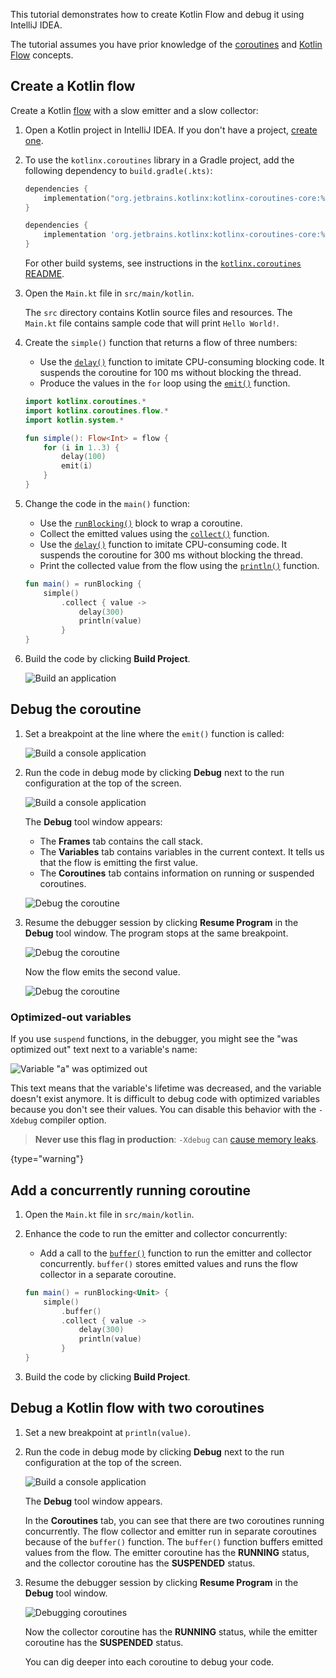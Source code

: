 [//]: # (title: 使用 IntelliJ IDEA 调试 Kotlin Flow——教程)

This tutorial demonstrates how to create Kotlin Flow and debug it using IntelliJ IDEA.

The tutorial assumes you have prior knowledge of the [coroutines](coroutines-guide.md) and [Kotlin Flow](flow.md#流) concepts.

## Create a Kotlin flow

Create a Kotlin [flow](https://kotlinlang.org/api/kotlinx.coroutines/kotlinx-coroutines-core/kotlinx.coroutines.flow/flow.html) with a slow emitter and a slow collector:

1. Open a Kotlin project in IntelliJ IDEA. If you don't have a project, [create one](jvm-get-started.md#create-a-project).
2. To use the `kotlinx.coroutines` library in a Gradle project, add the following dependency to `build.gradle(.kts)`:
   
   <tabs group="build-script">
   <tab title="Kotlin" group-key="kotlin">
   
   ```kotlin
   dependencies {
       implementation("org.jetbrains.kotlinx:kotlinx-coroutines-core:%coroutinesVersion%")
   }
   ``` 
   
   </tab>
   <tab title="Groovy" group-key="groovy">
   
   ```groovy
   dependencies {
       implementation 'org.jetbrains.kotlinx:kotlinx-coroutines-core:%coroutinesVersion%'
   }
   ```
   
   </tab>
   </tabs>
   
   For other build systems, see instructions in the [`kotlinx.coroutines` README](https://github.com/Kotlin/kotlinx.coroutines#using-in-your-projects).

3. Open the `Main.kt` file in `src/main/kotlin`.

    The `src` directory contains Kotlin source files and resources. The `Main.kt` file contains sample code that will print `Hello World!`.

4. Create the `simple()` function that returns a flow of three numbers:

    * Use the [`delay()`](https://kotlinlang.org/api/kotlinx.coroutines/kotlinx-coroutines-core/kotlinx.coroutines/delay.html) function to imitate CPU-consuming blocking code. It suspends the coroutine for 100 ms without blocking the thread.
    * Produce the values in the `for` loop using the [`emit()`](https://kotlinlang.org/api/kotlinx.coroutines/kotlinx-coroutines-core/kotlinx.coroutines.flow/-flow-collector/emit.html) function.

    ```kotlin
    import kotlinx.coroutines.*
    import kotlinx.coroutines.flow.*
    import kotlin.system.*
 
    fun simple(): Flow<Int> = flow {
        for (i in 1..3) {
            delay(100)
            emit(i)
        }
    }
    ```

5. Change the code in the `main()` function:

    * Use the [`runBlocking()`](https://kotlinlang.org/api/kotlinx.coroutines/kotlinx-coroutines-core/kotlinx.coroutines/run-blocking.html) block to wrap a coroutine.
    * Collect the emitted values using the [`collect()`](https://kotlinlang.org/api/kotlinx.coroutines/kotlinx-coroutines-core/kotlinx.coroutines.flow/collect.html) function.
    * Use the [`delay()`](https://kotlinlang.org/api/kotlinx.coroutines/kotlinx-coroutines-core/kotlinx.coroutines/delay.html) function to imitate CPU-consuming code. It suspends the coroutine for 300 ms without blocking the thread.
    * Print the collected value from the flow using the [`println()`](https://kotlinlang.org/api/latest/jvm/stdlib/kotlin.io/println.html) function.

    ```kotlin
    fun main() = runBlocking {
        simple()
            .collect { value ->
                delay(300)
                println(value)
            }
    }
    ```

6. Build the code by clicking **Build Project**.

    ![Build an application](flow-build-project.png)

## Debug the coroutine

1. Set a breakpoint at the line where the `emit()` function is called:

    ![Build a console application](flow-breakpoint.png)

2. Run the code in debug mode by clicking **Debug** next to the run configuration at the top of the screen.

    ![Build a console application](flow-debug-project.png)

    The **Debug** tool window appears: 
    * The **Frames** tab contains the call stack.
    * The **Variables** tab contains variables in the current context. It tells us that the flow is emitting the first value.
    * The **Coroutines** tab contains information on running or suspended coroutines.

    ![Debug the coroutine](flow-debug-1.png)

3. Resume the debugger session by clicking **Resume Program** in the **Debug** tool window. The program stops at the same breakpoint.

    ![Debug the coroutine](flow-resume-debug.png)

    Now the flow emits the second value.

    ![Debug the coroutine](flow-debug-2.png)

### Optimized-out variables

If you use `suspend` functions, in the debugger, you might see the "was optimized out" text next to a variable's name:

![Variable "a" was optimized out](variable-optimised-out.png)

This text means that the variable's lifetime was decreased, and the variable doesn't exist anymore.
It is difficult to debug code with optimized variables because you don't see their values.
You can disable this behavior with the `-Xdebug` compiler option.

> __Never use this flag in production__: `-Xdebug` can [cause memory leaks](https://youtrack.jetbrains.com/issue/KT-48678/Coroutine-debugger-disable-was-optimised-out-compiler-feature#focus=Comments-27-6015585.0-0).
>
{type="warning"}

## Add a concurrently running coroutine

1. Open the `Main.kt` file in `src/main/kotlin`.

2. Enhance the code to run the emitter and collector concurrently:

    * Add a call to the [`buffer()`](https://kotlinlang.org/api/kotlinx.coroutines/kotlinx-coroutines-core/kotlinx.coroutines.flow/buffer.html) function to run the emitter and collector concurrently. `buffer()` stores emitted values and runs the flow collector in a separate coroutine. 
 
    ```kotlin
    fun main() = runBlocking<Unit> {
        simple()
            .buffer()
            .collect { value ->
                delay(300)
                println(value)
            }
    }
    ```

3. Build the code by clicking **Build Project**.

## Debug a Kotlin flow with two coroutines

1. Set a new breakpoint at `println(value)`.

2. Run the code in debug mode by clicking **Debug** next to the run configuration at the top of the screen.

    ![Build a console application](flow-debug-3.png)

    The **Debug** tool window appears.

    In the **Coroutines** tab, you can see that there are two coroutines running concurrently. The flow collector and emitter run in separate coroutines because of the `buffer()` function.
    The `buffer()` function buffers emitted values from the flow.
    The emitter coroutine has the **RUNNING** status, and the collector coroutine has the **SUSPENDED** status.

3. Resume the debugger session by clicking **Resume Program** in the **Debug** tool window.

    ![Debugging coroutines](flow-debug-4.png)

    Now the collector coroutine has the **RUNNING** status, while the emitter coroutine has the **SUSPENDED** status.

    You can dig deeper into each coroutine to debug your code.
